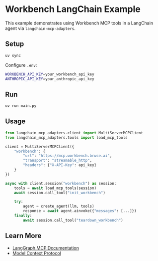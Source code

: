 # Workbench LangChain Example

This example demonstrates using Workbench MCP tools in a LangChain agent via `langchain-mcp-adapters`.

## Setup

```bash
uv sync
```

Configure `.env`:
```bash
WORKBENCH_API_KEY=your_workbench_api_key
ANTHROPIC_API_KEY=your_anthropic_api_key
```

## Run

```bash
uv run main.py
```

## Usage

```python
from langchain_mcp_adapters.client import MultiServerMCPClient
from langchain_mcp_adapters.tools import load_mcp_tools

client = MultiServerMCPClient({
    "workbench": {
        "url": "https://mcp.workbench.brwse.ai",
        "transport": "streamable_http",
        "headers": {"X-API-Key": api_key}
    }
})

async with client.session("workbench") as session:
    tools = await load_mcp_tools(session)
    await session.call_tool("init_workbench")

    try:
        agent = create_agent(llm, tools)
        response = await agent.ainvoke({"messages": [...]})
    finally:
        await session.call_tool("teardown_workbench")
```

## Learn More

- [LangGraph MCP Documentation](https://langchain-ai.github.io/langgraph/agents/mcp/)
- [Model Context Protocol](https://modelcontextprotocol.io/)
